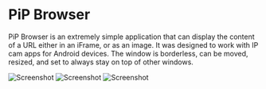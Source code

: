 # PiP Browser

PiP Browser is an extremely simple application that can display the content of a URL either in an iFrame, or as an image. It was designed to work with IP cam apps for Android devices. The window is borderless, can be moved, resized, and set to always stay on top of other windows.

![Screenshot](https://i.imgur.com/ldd1y1p.png)
![Screenshot](https://i.imgur.com/UjL2XAI.png)
![Screenshot](https://i.imgur.com/yMNRN8d.png)
